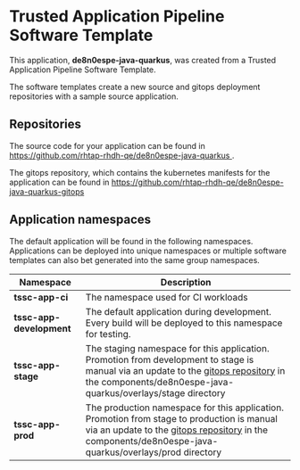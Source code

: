 # Trusted Application Pipeline Software Template

This application, **de8n0espe-java-quarkus**, was created from a Trusted Application Pipeline Software Template.

The software templates create a new source and gitops deployment repositories with a sample source application. 

## Repositories

The source code for your application can be found in [https://github.com/rhtap-rhdh-qe/de8n0espe-java-quarkus ](https://github.com/rhtap-rhdh-qe/de8n0espe-java-quarkus ).
 
The gitops repository, which contains the kubernetes manifests for the application can be found in 
[https://github.com/rhtap-rhdh-qe/de8n0espe-java-quarkus-gitops ](https://github.com/rhtap-rhdh-qe/de8n0espe-java-quarkus-gitops ) 

## Application namespaces 

The default application will be found in the following namespaces. Applications can be deployed into unique namespaces or multiple software templates can also bet generated into the same group namespaces.  

|  Namespace   |  Description   |  
| -------- | -------- |
| **tssc-app-ci** | The namespace used for CI workloads |
| **tssc-app-development** | The default application during development. Every build will be deployed to this namespace for testing. |
| **tssc-app-stage** | The staging namespace for this application. Promotion from development to stage is manual via an update to the [gitops repository](https://github.com/rhtap-rhdh-qe/de8n0espe-java-quarkus-gitops ) in the components/de8n0espe-java-quarkus/overlays/stage directory |
| **tssc-app-prod** | The production namespace for this application. Promotion from stage to production is manual via an update to the [gitops repository](https://github.com/rhtap-rhdh-qe/de8n0espe-java-quarkus-gitops ) in the components/de8n0espe-java-quarkus/overlays/prod directory |